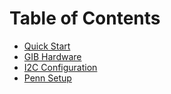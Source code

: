 # Table of Contents

* [Quick Start](quick_start.md)
* [GIB Hardware](gib_hardware.md)
* [I2C Configuration](timing_gib.md)
* [Penn Setup](penn_setup.md)

